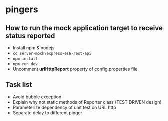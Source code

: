 # pingers

## How to run the mock application target to receive status reported
* Install npm & nodejs
* `cd server-mock\express-es6-rest-api`
* `npm install`
* `npm run dev`
* Uncomment **urlHttpReport** property of config.properties file

## Task list

* Avoid bubble exception
* Explain why not static methods of Reporter class (TEST DRIVEN design)
* Parameterize dependency of unit test on URL http
* Separate delay to different pinger
